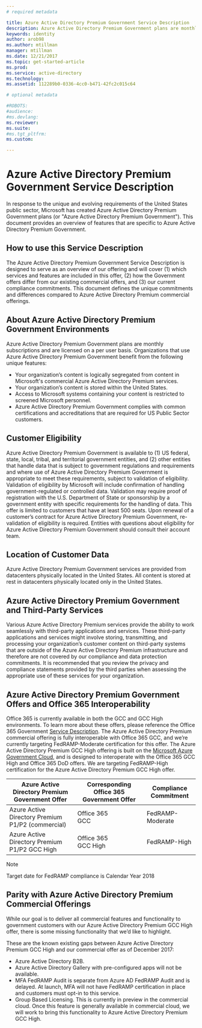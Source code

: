 ```yaml
---
# required metadata

title: Azure Active Directory Premium Government Service Description
description: Azure Active Directory Premium Government plans are monthly subscriptions and are licensed on a per user basis. 
keywords: identity
author: arob98
ms.author: mtillman
manager: mtillman
ms.date: 12/21/2017
ms.topic: get-started-article
ms.prod:
ms.service: active-directory
ms.technology:
ms.assetid: 112289b0-0336-4cc0-b471-42fc2c015c64

# optional metadata

#ROBOTS:
#audience:
#ms.devlang:
ms.reviewer: 
ms.suite: 
#ms.tgt_pltfrm:
ms.custom: 

---
```


# Azure Active Directory Premium Government Service Description

In response to the unique and evolving requirements of the United States public sector, Microsoft has created Azure Active Directory Premium Government plans (or "Azure Active Directory Premium Government"). This document provides an overview of features that are specific to Azure Active Directory Premium Government. 

## How to use this Service Description

The Azure Active Directory Premium Government Service Description is designed to serve as an overview of our offering and will cover (1) which services and features are included in this offer, (2) how the Government offers differ from our existing commercial offers, and (3) our current compliance commitments. This document defines the unique commitments and differences compared to Azure Active Directory Premium commercial offerings.

## About Azure Active Directory Premium Government Environments

Azure Active Directory Premium Government plans are monthly subscriptions and are licensed on a per user basis. Organizations that use Azure Active Directory Premium Government benefit from the following unique features:

* Your organization’s content is logically segregated from content in Microsoft's commercial Azure Active Directory Premium services.
* Your organization’s content is stored within the United States.
* Access to Microsoft systems containing your content is restricted to screened Microsoft personnel.
* Azure Active Directory Premium Government complies with common certifications and accreditations that are required for US Public Sector customers.

## Customer Eligibility 

Azure Active Directory Premium Government is available to (1) US federal, state, local, tribal, and territorial government entities, and (2) other entities that handle data that is subject to government regulations and requirements and where use of Azure Active Directory Premium Government is appropriate to meet these requirements, subject to validation of eligibility. Validation of eligibility by Microsoft will include confirmation of handling government-regulated or controlled data. Validation may require proof of registration with the U.S. Department of State or sponsorship by a government entity with specific requirements for the handling of data. This offer is limited to customers that have at least 500 seats. Upon renewal of a customer’s contract for Azure Active Directory Premium Government, re-validation of eligibility is required. Entities with questions about eligibility for Azure Active Directory Premium Government should consult their account team.

## Location of Customer Data

Azure Active Directory Premium Government services are provided from datacenters physically located in the United States. All content is stored at rest in datacenters physically located only in the United States.

## Azure Active Directory Premium Government and Third-Party Services

Various Azure Active Directory Premium services provide the ability to work seamlessly with third-party applications and services. These third-party applications and services might involve storing, transmitting, and processing your organization’s customer content on third-party systems that are outside of the Azure Active Directory Premium infrastructure and therefore are not covered by our compliance and data protection commitments. It is recommended that you review the privacy and compliance statements provided by the third parties when assessing the appropriate use of these services for your organization.

## Azure Active Directory Premium Government Offers and Office 365 Interoperability

Office 365 is currently available in both the GCC and GCC High environments. To learn more about these offers, please reference the Office 365 Government [Service Description](https://technet.microsoft.com/library/mt774581.aspx). The Azure Active Directory Premium commercial offering is fully interoperable with Office 365 GCC, and we’re currently targeting FedRAMP-Moderate certification for this offer. The Azure Active Directory Premium GCC High offering is built on the [Microsoft Azure Government Cloud](https://docs.microsoft.com/azure/azure-government/documentation-government-welcome), and is designed to interoperate with the Office 365 GCC High and Office 365 DoD offers. We are targeting FedRAMP-High certification for the Azure Active Directory Premium GCC High offer.

|Azure Active Directory Premium Government Offer|Corresponding Office 365 Government Offer|Compliance Commitment|
|-----------|-----------|-----------|
|Azure Active Directory Premium P1/P2 (commercial)|Office 365 <br/> GCC|FedRAMP-Moderate|
|Azure Active Directory Premium P1/P2 GCC High|Office 365 <br/> GCC High|FedRAMP-High|

> [!NOTE]
> Target date for FedRAMP compliance is Calendar Year 2018

## Parity with Azure Active Directory Premium Commercial Offerings

While our goal is to deliver all commercial features and functionality to government customers with our Azure Active Directory Premium GCC High offer, there is some missing functionality that we’d like to highlight. 

These are the known existing gaps between Azure Active Directory Premium GCC High and our commercial offer as of December 2017: 
* Azure Active Directory B2B.
* Azure Active Directory Gallery with pre-configured apps will not be available.
* MFA FedRAMP Audit is separate from Azure AD FedRAMP Audit and is delayed. At launch, MFA will not have FedRAMP certification in place and customers must opt-in to this service.
* Group Based Licensing. This is currently in preview in the commercial cloud. Once this feature is generally available in commercial cloud, we will work to bring this functionality to Azure Active Directory Premium GCC High.

